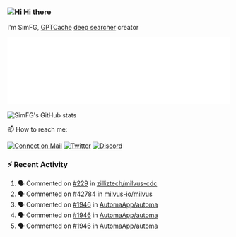 ### <img src='https://qpluspicture.oss-cn-beijing.aliyuncs.com/6LjjQA/Hi.gif' alt='Hi' width="24"/> Hi there

I'm SimFG, [GPTCache](https://github.com/zilliztech/GPTCache) [deep searcher](https://github.com/zilliztech/deep-searcher) creator

![Metrics 👋](/metrics.plugin.followup.user.svg)

![SimFG's GitHub stats](https://github-readme-stats.vercel.app/api?username=SimFG&show_icons=true&theme=radical&count_private=true)

📫 How to reach me:

[![Connect on Mail](https://img.shields.io/badge/Ask%20me-anything-1abc9c.svg)](mailto:1142838399@qq.com)
[![Twitter](https://img.shields.io/twitter/follow/FogSim?style=social)](https://twitter.com/FogSim)
[![Discord](https://img.shields.io/discord/1092648432495251507?label=Discord&logo=discord)](https://discord.gg/Q8C6WEjSWV)

### :zap: Recent Activity

<!--START_SECTION:activity-->
1. 🗣 Commented on [#229](https://github.com/zilliztech/milvus-cdc/issues/229) in [zilliztech/milvus-cdc](https://github.com/zilliztech/milvus-cdc)
2. 🗣 Commented on [#42784](https://github.com/milvus-io/milvus/issues/42784) in [milvus-io/milvus](https://github.com/milvus-io/milvus)
3. 🗣 Commented on [#1946](https://github.com/AutomaApp/automa/issues/1946) in [AutomaApp/automa](https://github.com/AutomaApp/automa)
4. 🗣 Commented on [#1946](https://github.com/AutomaApp/automa/issues/1946) in [AutomaApp/automa](https://github.com/AutomaApp/automa)
5. 🗣 Commented on [#1946](https://github.com/AutomaApp/automa/issues/1946) in [AutomaApp/automa](https://github.com/AutomaApp/automa)
<!--END_SECTION:activity-->

